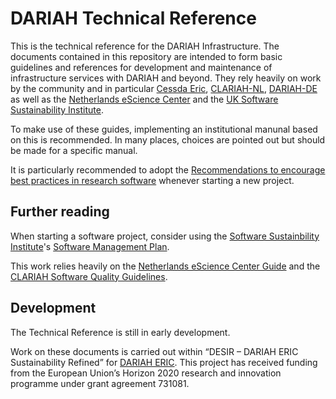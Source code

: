 # DARIAH Technical Reference

This is the technical reference for the DARIAH Infrastructure.
The documents contained in this repository are intended to form basic guidelines and references
for development and maintenance of infrastructure services with DARIAH and beyond.
They rely heavily on work by the community and in particular
[Cessda Eric](https://www.cessda.eu/), [CLARIAH-NL](https://www.clariah.nl/), [DARIAH-DE](https://de.dariah.eu/) as well as the
[Netherlands eScience Center](https://esciencecenter.nl/) and the [UK Software Sustainability Institute](https://www.software.ac.uk).

To make use of these guides, implementing an institutional manunal based on this is recommended.
In many places, choices are pointed out but should be made for a specific manual.

It is particularly recommended to adopt the
[Recommendations to encourage best practices in research software](https://softdev4research.github.io/recommendations/)
whenever starting a new project.

## Further reading

When starting a software project, consider using the
[Software Sustainbility Institute](https://www.software.ac.uk)'s
[Software Management Plan](https://www.software.ac.uk/software-management-plans).

This work relies heavily on the
[Netherlands eScience Center Guide](https://guide.esciencecenter.nl/) and the
[CLARIAH Software Quality Guidelines](https://github.com/CLARIAH/software-quality-guidelines).

## Development

The Technical Reference is still in early development.

Work on these documents is carried out within “DESIR – DARIAH ERIC Sustainability Refined” for [DARIAH ERIC](https://www.dariah.eu/).
This project has received funding from the European Union’s Horizon 2020
research and innovation programme under grant agreement 731081.


